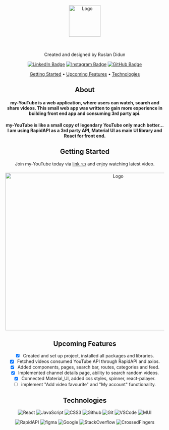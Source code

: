 <div align = "center">
</br>
</br>
      
 <a>[<img src="https://i.imgur.com/9UYNO3I.png" alt="Logo" width="100" height="100">](https://mern-ecommerse-project.herokuapp.com/)
 </a>
 
</br>
</br>
  
<div id="description" align="center">
 Created and designed by Ruslan Didun

[![LinkedIn Badge](https://img.shields.io/badge/-RuslanDidun-blue?style=flat&logo=Linkedin&logoColor=black)](https://www.linkedin.com/in/ruslan-didun/)
[![Instagram Badge](https://img.shields.io/badge/-wanderlust_unlimited-skyblue?style=flat&logo=Instagram&logoColor=black)](https://www.instagram.com/wanderlust_unlimited_/)
[![GitHub Badge](https://img.shields.io/badge/-RuslanDidun-junglegreen?style=flat&logo=GitHub&logoColor=black)](https://github.com/RuslanDidun)

<p align="center">
  <a href="#getting-started">Getting Started</a> •
  <a href="#upcoming-features">Upcoming Features</a> •
  <a href="#technologies">Technologies</a> 
</p>

## About

#### my-YouTube is a web application, where users can watch, search and share videos. This small web app was written to gain more experience in building front end app and consuming 3rd party api.

#### my-YouTube is like a small copy of legendary YouTube only much better... I am using RapidAPI  as a 3rd party API, Material UI as main UI library and React for front end.

## Getting Started
Join my-YouTube today via [link 👈](https://mern-ecommerse-project.herokuapp.com/) 
and enjoy watching latest video. 

<img src="https://i.imgur.com/pgKBvwQ.png" alt="Logo" width="700" height="500">

## Upcoming Features

- [x] Created and set up project, installed all packages and libraries.
- [x] Fetched videos consumed YouTube API through RapidAPI and axios.
- [x] Added components, pages, search bar, routes, categories and feed. 
- [x] Implemented channel details page, ability to search random videos.
- [x] Connected Material_UI, added css styles, spinner, react-palayer.
- [ ] implement "Add video favourite" and "My account" functionality. 

## Technologies  
![React](https://img.shields.io/badge/-React-05122A?style=flat&logo=React)
![JavaScript](https://img.shields.io/badge/-JavaScript-05122A?style=flat&logo=javascript)
![CSS3](https://img.shields.io/badge/-CSS-05122A?style=flat&logo=css3)
![Github](https://img.shields.io/badge/-GitHub-05122A?style=flat&logo=github)
![Git](https://img.shields.io/badge/-Git-05122A?style=flat&logo=git)
![VSCode](https://img.shields.io/badge/-VS_Code-05122A?style=flat&logo=visualstudio)
![MUI](https://img.shields.io/badge/-MUI-05122A?style=flat&logo=MUI)

![RapidAPI](https://img.shields.io/badge/-RapidAPI-05122A?style=flat&logo=RapidAPI)
![figma](https://img.shields.io/badge/-Figma-05122A?style=flat&logo=Figma)
![Google](https://img.shields.io/badge/-Google-05122A?style=flat&logo=Google)
![StackOverflow](https://img.shields.io/badge/-StackOverflow-05122A?style=flat&logo=StackOverflow)
![CrossedFingers](https://img.shields.io/badge/-CrossedFingers-05122A?style=flat&logo=CrossedFingers)
